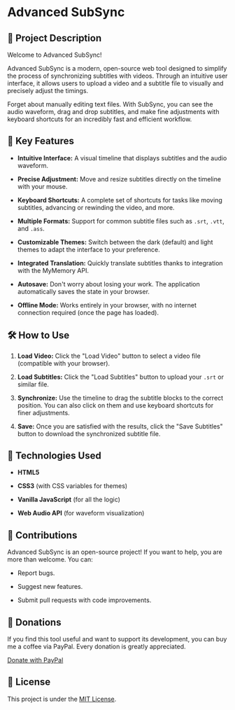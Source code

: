 # Advanced SubSync

## 📖 Project Description

Welcome to Advanced SubSync!

Advanced SubSync is a modern, open-source web tool designed to simplify the process of synchronizing subtitles with videos. Through an intuitive user interface, it allows users to upload a video and a subtitle file to visually and precisely adjust the timings.

Forget about manually editing text files. With SubSync, you can see the audio waveform, drag and drop subtitles, and make fine adjustments with keyboard shortcuts for an incredibly fast and efficient workflow.

## 🌟 Key Features

* **Intuitive Interface:** A visual timeline that displays subtitles and the audio waveform.

* **Precise Adjustment:** Move and resize subtitles directly on the timeline with your mouse.

* **Keyboard Shortcuts:** A complete set of shortcuts for tasks like moving subtitles, advancing or rewinding the video, and more.

* **Multiple Formats:** Support for common subtitle files such as `.srt`, `.vtt`, and `.ass`.

* **Customizable Themes:** Switch between the dark (default) and light themes to adapt the interface to your preference.

* **Integrated Translation:** Quickly translate subtitles thanks to integration with the MyMemory API.

* **Autosave:** Don't worry about losing your work. The application automatically saves the state in your browser.

* **Offline Mode:** Works entirely in your browser, with no internet connection required (once the page has loaded).

## 🛠️ How to Use

1. **Load Video:** Click the "Load Video" button to select a video file (compatible with your browser).

2. **Load Subtitles:** Click the "Load Subtitles" button to upload your `.srt` or similar file.

3. **Synchronize:** Use the timeline to drag the subtitle blocks to the correct position. You can also click on them and use keyboard shortcuts for finer adjustments.

4. **Save:** Once you are satisfied with the results, click the "Save Subtitles" button to download the synchronized subtitle file.

## 🚀 Technologies Used

* **HTML5**

* **CSS3** (with CSS variables for themes)

* **Vanilla JavaScript** (for all the logic)

* **Web Audio API** (for waveform visualization)

## 🤝 Contributions

Advanced SubSync is an open-source project! If you want to help, you are more than welcome. You can:

* Report bugs.

* Suggest new features.

* Submit pull requests with code improvements.

## 💖 Donations

If you find this tool useful and want to support its development, you can buy me a coffee via PayPal. Every donation is greatly appreciated.

[Donate with PayPal](https://www.paypal.com/donate/?business=TQRD9HTEL6CC8&no_recurring=0&currency_code=EUR)

## 📄 License

This project is under the [MIT License](LICENSE.md).

